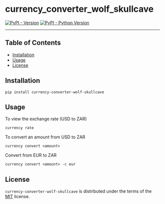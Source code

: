 # currency_converter_wolf_skullcave

[![PyPI - Version](https://img.shields.io/pypi/v/currency-converter-wolf-skullcave.svg)](https://pypi.org/project/currency-converter-wolf-skullcave)
[![PyPI - Python Version](https://img.shields.io/pypi/pyversions/currency-converter-wolf-skullcave.svg)](https://pypi.org/project/currency-converter-wolf-skullcave)

-----

## Table of Contents

- [Installation](#installation)
- [Usage](#usage)
- [License](#license)

## Installation

```console
pip install currency-converter-wolf-skullcave
```

## Usage

To view the exchange rate (USD to ZAR)
```console
currency rate
```

To convert an amount from USD to ZAR
```console
currency convert <amount>
```

Convert from EUR to ZAR
```console
currency convert <amount> -c eur
```

## License

`currency-converter-wolf-skullcave` is distributed under the terms of the [MIT](https://spdx.org/licenses/MIT.html) license.
